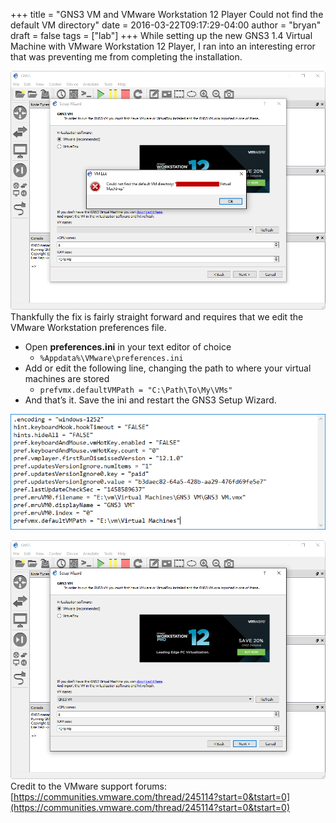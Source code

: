 +++
title = "GNS3 VM and VMware Workstation 12 Player Could not find the default VM directory"
date = 2016-03-22T09:17:29-04:00
author = "bryan"
draft = false
tags = ["lab"]
+++
While setting up the new GNS3 1.4 Virtual Machine with VMware Workstation 12 Player, I ran into an interesting error that was preventing me from completing the installation.

![gns3-vm01](6f589d9b912a08598bfcae4022a694e7_MD5.png)
Thankfully the fix is fairly straight forward and requires that we edit the VMware Workstation preferences file.

- Open **preferences.ini** in your text editor of choice
    - `%Appdata%\VMware\preferences.ini`
- Add or edit the following line, changing the path to where your virtual machines are stored
    - `prefvmx.defaultVMPath = "C:\Path\To\My\VMs"`
- And that’s it. Save the ini and restart the GNS3 Setup Wizard.

![gns3-vm02](ed8802476bd774ae98acca296034565e_MD5.png)

![gns3-vm03](1cbbef92d584853b6eb2fc948d21d9b4_MD5.png)
Credit to the VMware support forums: [https://communities.vmware.com/thread/245114?start=0&tstart=0](https://communities.vmware.com/thread/245114?start=0&tstart=0)